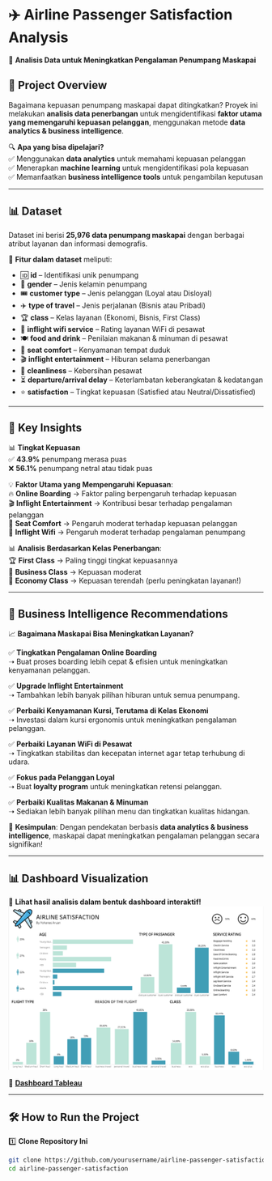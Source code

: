 # ✈️ Airline Passenger Satisfaction Analysis  
🚀 **Analisis Data untuk Meningkatkan Pengalaman Penumpang Maskapai**  

## 📌 Project Overview  

Bagaimana kepuasan penumpang maskapai dapat ditingkatkan? Proyek ini melakukan **analisis data penerbangan** untuk mengidentifikasi **faktor utama yang memengaruhi kepuasan pelanggan**, menggunakan metode **data analytics & business intelligence**.  

🔍 **Apa yang bisa dipelajari?**  
✅ Menggunakan **data analytics** untuk memahami kepuasan pelanggan  
✅ Menerapkan **machine learning** untuk mengidentifikasi pola kepuasan  
✅ Memanfaatkan **business intelligence tools** untuk pengambilan keputusan  

---

## 📊 **Dataset**  

Dataset ini berisi **25,976 data penumpang maskapai** dengan berbagai atribut layanan dan informasi demografis.  

📌 **Fitur dalam dataset** meliputi:  
- 🆔 **id** – Identifikasi unik penumpang  
- 👤 **gender** – Jenis kelamin penumpang  
- 🎟️ **customer type** – Jenis pelanggan (Loyal atau Disloyal)  
- ✈️ **type of travel** – Jenis perjalanan (Bisnis atau Pribadi)  
- 🏆 **class** – Kelas layanan (Ekonomi, Bisnis, First Class)  
- 📡 **inflight wifi service** – Rating layanan WiFi di pesawat  
- 🍽️ **food and drink** – Penilaian makanan & minuman di pesawat  
- 💺 **seat comfort** – Kenyamanan tempat duduk  
- 🎬 **inflight entertainment** – Hiburan selama penerbangan  
- 🧹 **cleanliness** – Kebersihan pesawat  
- ⏳ **departure/arrival delay** – Keterlambatan keberangkatan & kedatangan  
- ⭐ **satisfaction** – Tingkat kepuasan (Satisfied atau Neutral/Dissatisfied)  

---

## 🔎 **Key Insights**  

📊 **Tingkat Kepuasan**  
✅ **43.9%** penumpang merasa puas  
❌ **56.1%** penumpang netral atau tidak puas  

💡 **Faktor Utama yang Mempengaruhi Kepuasan**:  
🔥 **Online Boarding** → Faktor paling berpengaruh terhadap kepuasan  
🎬 **Inflight Entertainment** → Kontribusi besar terhadap pengalaman pelanggan  
💺 **Seat Comfort** → Pengaruh moderat terhadap kepuasan pelanggan  
📡 **Inflight Wifi** → Pengaruh moderat terhadap pengalaman penumpang  

📊 **Analisis Berdasarkan Kelas Penerbangan**:  
🏆 **First Class** → Paling tinggi tingkat kepuasannya  
💼 **Business Class** → Kepuasan moderat  
🛫 **Economy Class** → Kepuasan terendah (perlu peningkatan layanan!)  

---

## 💼 **Business Intelligence Recommendations**  

📈 **Bagaimana Maskapai Bisa Meningkatkan Layanan?**  

✅ **Tingkatkan Pengalaman Online Boarding**  
   ➝ Buat proses boarding lebih cepat & efisien untuk meningkatkan kenyamanan pelanggan.  

✅ **Upgrade Inflight Entertainment**  
   ➝ Tambahkan lebih banyak pilihan hiburan untuk semua penumpang.  

✅ **Perbaiki Kenyamanan Kursi, Terutama di Kelas Ekonomi**  
   ➝ Investasi dalam kursi ergonomis untuk meningkatkan pengalaman pelanggan.  

✅ **Perbaiki Layanan WiFi di Pesawat**  
   ➝ Tingkatkan stabilitas dan kecepatan internet agar tetap terhubung di udara.  

✅ **Fokus pada Pelanggan Loyal**  
   ➝ Buat **loyalty program** untuk meningkatkan retensi pelanggan.  

✅ **Perbaiki Kualitas Makanan & Minuman**  
   ➝ Sediakan lebih banyak pilihan menu dan tingkatkan kualitas hidangan.  

📌 **Kesimpulan**: Dengan pendekatan berbasis **data analytics & business intelligence**, maskapai dapat meningkatkan pengalaman pelanggan secara signifikan!  

---

## 📊 **Dashboard Visualization**  

🎯 **Lihat hasil analisis dalam bentuk dashboard interaktif!**  
![Dashboard](Dashboard.png) 

🔗 **[Dashboard Tableau](https://public.tableau.com/app/profile/yohanes.raditya.wirawan.aruan/viz/AirlineSatisfaction_17375339929560/Dashboard1)**  

---

## 🛠️ **How to Run the Project**  

1️⃣ **Clone Repository Ini**  
   ```bash
   git clone https://github.com/yourusername/airline-passenger-satisfaction.git
   cd airline-passenger-satisfaction

